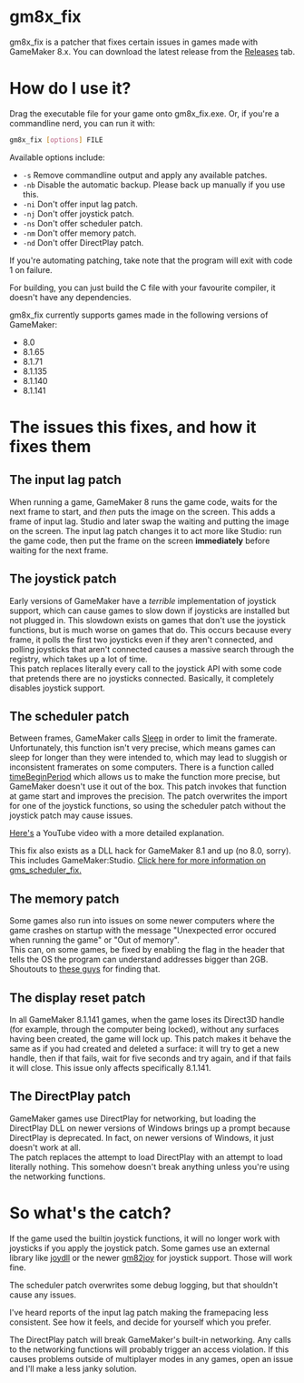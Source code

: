 # gm8x_fix
gm8x_fix is a patcher that fixes certain issues in games made with
GameMaker 8.x. You can download the latest release from the
[Releases](https://github.com/skyfloogle/gm8x_fix/releases/latest) tab.

# How do I use it?
Drag the executable file for your game onto gm8x_fix.exe. Or, if you're a
commandline nerd, you can run it with:
```bash
gm8x_fix [options] FILE
```
Available options include:
- `-s` Remove commandline output and apply any available patches.
- `-nb` Disable the automatic backup. Please back up manually if you use this.
- `-ni` Don't offer input lag patch.
- `-nj` Don't offer joystick patch.
- `-ns` Don't offer scheduler patch.
- `-nm` Don't offer memory patch.
- `-nd` Don't offer DirectPlay patch.

If you're automating patching, take note that the program will exit with code
1 on failure.

For building, you can just build the C file with your favourite compiler, it
doesn't have any dependencies.

gm8x_fix currently supports games made in the following versions of GameMaker:
- 8.0
- 8.1.65
- 8.1.71
- 8.1.135
- 8.1.140
- 8.1.141

# The issues this fixes, and how it fixes them
## The input lag patch
When running a game, GameMaker 8 runs the game code, waits for the next frame
to start, and *then* puts the image on the screen. This adds a frame of input
lag. Studio and later swap the waiting and putting the image on the screen.
The input lag patch changes it to act more like Studio: run the game code, then
put the frame on the screen **immediately** before waiting for the next frame.

## The joystick patch
Early versions of GameMaker have a *terrible* implementation of joystick
support, which can cause games to slow down if joysticks are installed but not
plugged in. This slowdown exists on games that don't use the joystick
functions, but is much worse on games that do. This occurs because every frame,
it polls the first two joysticks even if they aren't connected, and polling
joysticks that aren't connected causes a massive search through the registry,
which takes up a lot of time.<br/>
This patch replaces literally every call to the joystick API with some code
that pretends there are no joysticks connected. Basically, it completely
disables joystick support.

## The scheduler patch
Between frames, GameMaker calls
[Sleep](https://docs.microsoft.com/en-us/windows/win32/api/synchapi/nf-synchapi-sleep)
in order to limit the framerate. Unfortunately, this function isn't very precise,
which means games can sleep for longer than they were intended to, which may lead
to sluggish or inconsistent framerates on some computers. There is a function called
[timeBeginPeriod](https://docs.microsoft.com/en-us/windows/win32/api/timeapi/nf-timeapi-timebeginperiod)
which allows us to make the function more precise, but GameMaker doesn't use it
out of the box. This patch invokes that function at game start and improves
the precision. The patch overwrites the import for one of the joystick functions,
so using the scheduler patch without the joystick patch may cause issues.

[Here's](https://www.youtube.com/watch?v=oGg06HMPASg) a YouTube video with a more
detailed explanation.

This fix also exists as a DLL hack for GameMaker 8.1 and up (no 8.0, sorry).
This includes GameMaker:Studio.
[Click here for more information on gms_scheduler_fix.](https://github.com/omicronrex/gms_scheduler_fix)

## The memory patch
Some games also run into issues on some newer computers where the game crashes
on startup with the message "Unexpected error occured when running the game" or
"Out of memory".<br/>
This can, on some games, be fixed by enabling the flag in the header that tells
the OS the program can understand addresses bigger than 2GB. Shoutouts to
[these guys](https://iwannacommunity.com/forum/index.php@topic=2308.msg16505.html)
for finding that.

## The display reset patch
In all GameMaker 8.1.141 games, when the game loses its Direct3D handle (for
example, through the computer being locked), without any surfaces having been
created, the game will lock up. This patch makes it behave the same as if you
had created and deleted a surface: it will try to get a new handle, then if
that fails, wait for five seconds and try again, and if that fails it will
close. This issue only affects specifically 8.1.141.

## The DirectPlay patch
GameMaker games use DirectPlay for networking, but loading the DirectPlay DLL
on newer versions of Windows brings up a prompt because DirectPlay is
deprecated. In fact, on newer versions of Windows, it just doesn't work at all.<br/>
The patch replaces the attempt to load DirectPlay with an attempt to load
literally nothing. This somehow doesn't break anything unless you're using the
networking functions.

# So what's the catch?
If the game used the builtin joystick functions, it will no longer work with
joysticks if you apply the joystick patch. Some games use an external library
like [joydll](http://web.archive.org/web/20191214124845/https://gmc.yoyogames.com/index.php?showtopic=495788)
or the newer [gm82joy](https://github.com/omicronrex/gm82joy)
for joystick support. Those will work fine.

The scheduler patch overwrites some debug logging, but that shouldn't cause any
issues.

I've heard reports of the input lag patch making the framepacing less
consistent. See how it feels, and decide for yourself which you prefer.

The DirectPlay patch will break GameMaker's built-in networking. Any calls to
the networking functions will probably trigger an access violation. If this
causes problems outside of multiplayer modes in any games, open an issue and
I'll make a less janky solution.
